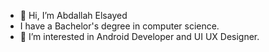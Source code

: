 - 👋 Hi, I’m Abdallah Elsayed
-    I have a Bachelor's degree in computer science.
- 👀 I’m interested in Android Developer and UI UX Designer.
